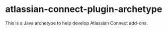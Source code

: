 # atlassian-connect-plugin-archetype
This is a Java archetype to help develop Atlassian Connect add-ons.
